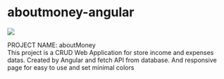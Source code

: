 # aboutmoney-angular

<img src="https://user-images.githubusercontent.com/138525570/275214893-4267a0a0-cadc-4687-9374-064b67f3cec3.png"></img>

PROJECT NAME: aboutMoney
<br>
This project is a CRUD Web Application for store income and expenses datas. Created by Angular and fetch API from database.
And responsive page for easy to use and set minimal colors
